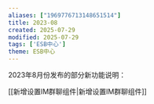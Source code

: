 ```yaml
---
aliases: ["1969776713148651514"]
title: 2023-08
created: 2025-07-29
modified: 2025-07-29
tags: ['ESB中心']
theme: ESB中心
---
```


2023年8月份发布的部分新功能说明：

[[新增设置IM群聊组件|新增设置IM群聊组件]]